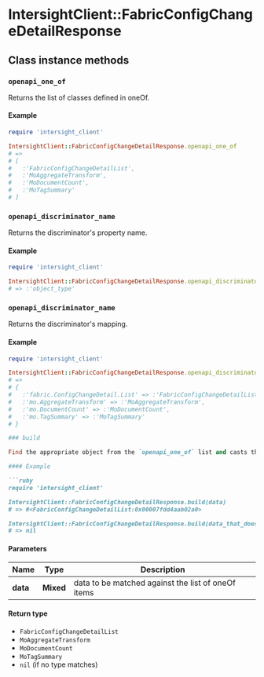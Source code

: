 # IntersightClient::FabricConfigChangeDetailResponse

## Class instance methods

### `openapi_one_of`

Returns the list of classes defined in oneOf.

#### Example

```ruby
require 'intersight_client'

IntersightClient::FabricConfigChangeDetailResponse.openapi_one_of
# =>
# [
#   :'FabricConfigChangeDetailList',
#   :'MoAggregateTransform',
#   :'MoDocumentCount',
#   :'MoTagSummary'
# ]
```

### `openapi_discriminator_name`

Returns the discriminator's property name.

#### Example

```ruby
require 'intersight_client'

IntersightClient::FabricConfigChangeDetailResponse.openapi_discriminator_name
# => :'object_type'
```

### `openapi_discriminator_name`

Returns the discriminator's mapping.

#### Example

```ruby
require 'intersight_client'

IntersightClient::FabricConfigChangeDetailResponse.openapi_discriminator_mapping
# =>
# {
#   :'fabric.ConfigChangeDetail.List' => :'FabricConfigChangeDetailList',
#   :'mo.AggregateTransform' => :'MoAggregateTransform',
#   :'mo.DocumentCount' => :'MoDocumentCount',
#   :'mo.TagSummary' => :'MoTagSummary'
# }

### build

Find the appropriate object from the `openapi_one_of` list and casts the data into it.

#### Example

```ruby
require 'intersight_client'

IntersightClient::FabricConfigChangeDetailResponse.build(data)
# => #<FabricConfigChangeDetailList:0x00007fdd4aab02a0>

IntersightClient::FabricConfigChangeDetailResponse.build(data_that_doesnt_match)
# => nil
```

#### Parameters

| Name | Type | Description |
| ---- | ---- | ----------- |
| **data** | **Mixed** | data to be matched against the list of oneOf items |

#### Return type

- `FabricConfigChangeDetailList`
- `MoAggregateTransform`
- `MoDocumentCount`
- `MoTagSummary`
- `nil` (if no type matches)

